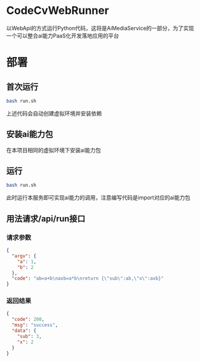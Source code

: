 <!--
 * @Author: SpenserCai
 * @Date: 2023-06-29 10:27:02
 * @version: 
 * @LastEditors: SpenserCai
 * @LastEditTime: 2023-07-11 10:52:00
 * @Description: file content
-->
# CodeCvWebRunner

以WebApi的方式运行Python代码，这将是AiMediaService的一部分，为了实现一个可以整合ai能力PaaS化开发落地应用的平台

# 部署

## 首次运行
```bash
bash run.sh
```
上述代码会自动创建虚拟环境并安装依赖

## 安装ai能力包

在本项目相同的虚拟环境下安装ai能力包

## 运行

```bash
bash run.sh
```
此时运行本服务即可实现ai能力的调用，注意编写代码是import对应的ai能力包


## 用法请求/api/run接口

### 请求参数

```json
{
  "argv": {
    "a": 1,
    "b": 2
  },
  "code": "ab=a+b\naxb=a*b\nreturn {\"sub\":ab,\"x\":axb}"
}
```

### 返回结果

```json
{
  "code": 200,
  "msg": "success",
  "data": {
    "sub": 3,
    "x": 2
  }
}
```
